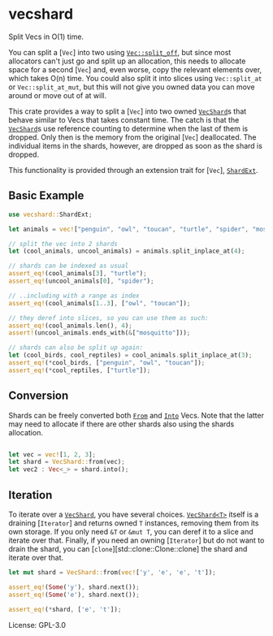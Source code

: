 # vecshard

Split Vecs in O(1) time.

You can split a [`Vec`] into two using [`Vec::split_off`](std::vec::Vec::split_off),
but since most allocators can't just go and split up an allocation, this needs to allocate space
for a second [`Vec`] and, even worse, copy the relevant elements over, which takes O(n) time.
You could also split it into slices using `Vec::split_at` or
`Vec::split_at_mut`, but this will not give you owned
data you can move around or move out of at will.

This crate provides a way to split a [`Vec`] into two owned [`VecShard`]s that
behave similar to Vecs that takes constant time.
The catch is that the [`VecShard`]s use reference counting to determine when the last of them is dropped.
Only then is the memory from the original [`Vec`] deallocated.
The individual items in the shards, however, are dropped as soon as the shard is dropped.

This functionality is provided through an extension trait for [`Vec`], [`ShardExt`](crate::ShardExt).

## Basic Example

```rust
use vecshard::ShardExt;

let animals = vec!["penguin", "owl", "toucan", "turtle", "spider", "mosquitto"];

// split the vec into 2 shards
let (cool_animals, uncool_animals) = animals.split_inplace_at(4);

// shards can be indexed as usual
assert_eq!(cool_animals[3], "turtle");
assert_eq!(uncool_animals[0], "spider");

// ..including with a range as index
assert_eq!(cool_animals[1..3], ["owl", "toucan"]);

// they deref into slices, so you can use them as such:
assert_eq!(cool_animals.len(), 4);
assert!(uncool_animals.ends_with(&["mosquitto"]));

// shards can also be split up again:
let (cool_birds, cool_reptiles) = cool_animals.split_inplace_at(3);
assert_eq!(*cool_birds, ["penguin", "owl", "toucan"]);
assert_eq!(*cool_reptiles, ["turtle"]);
```

## Conversion

Shards can be freely converted both [`From`](std::convert::From) and [`Into`](std::convert::Into) Vecs.
Note that the latter may need to allocate if there are other shards also using the shards allocation.

```rust

let vec = vec![1, 2, 3];
let shard = VecShard::from(vec);
let vec2 : Vec<_> = shard.into();
```

## Iteration

To iterate over a [`VecShard`], you have several choices.
[`VecShard<T>`](crate::VecShard) itself is a draining [`Iterator`] and returns owned `T` instances,
removing them from its own storage.
If you only need `&T` or `&mut T`, you can deref it to a slice and iterate over that.
Finally, if you need an owning [`Iterator`] but do not want to drain the shard,
you can [`clone`][std::clone::Clone::clone] the shard and iterate over that.

```rust
let mut shard = VecShard::from(vec!['y', 'e', 'e', 't']);

assert_eq!(Some('y'), shard.next());
assert_eq!(Some('e'), shard.next());

assert_eq!(*shard, ['e', 't']);
```

[`VecShard`]: crate::VecShard

License: GPL-3.0
